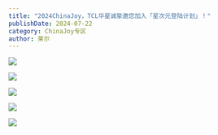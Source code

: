 ```yaml
---
title: "2024ChinaJoy，TCL华星诚挚邀您加入「星次元登陆计划」！"
publishDate: 2024-07-22
category: ChinaJoy专区
author: 莱尔
---
```


![](https://ec-net-1251389766.cos.ap-shanghai.myqcloud.com/wp-content/uploads/2024/07/20240722215110691-1015x1024.jpg)

![](https://ec-net-1251389766.cos.ap-shanghai.myqcloud.com/wp-content/uploads/2024/07/20240722215122395-796x1024.jpg)

![](https://ec-net-1251389766.cos.ap-shanghai.myqcloud.com/wp-content/uploads/2024/07/20240722215127249-890x1024.jpg)

![](https://ec-net-1251389766.cos.ap-shanghai.myqcloud.com/wp-content/uploads/2024/07/20240722215129699-1024x891.jpg)

![](https://ec-net-1251389766.cos.ap-shanghai.myqcloud.com/wp-content/uploads/2024/07/20240722215153157-613x1024.jpg)
